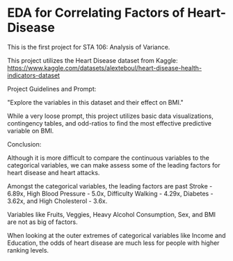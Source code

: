 # EDA for Correlating Factors of Heart-Disease
This is the first project for STA 106: Analysis of Variance.

This project utilizes the Heart Disease dataset from Kaggle: https://www.kaggle.com/datasets/alexteboul/heart-disease-health-indicators-dataset

Project Guidelines and Prompt:

"Explore the variables in this dataset and their effect on BMI."

While a very loose prompt, this project utilizes basic data visualizations, contingency tables, and odd-ratios to find the most effective predictive variable on BMI.

Conclusion:

Although it is more difficult to compare the continuous variables to the categorical variables, we can make assess some of the leading factors for heart disease and heart attacks.

Amongst the categorical variables, the leading factors are past Stroke - 6.89x, High Blood Pressure - 5.0x, Difficulty Walking - 4.29x, Diabetes - 3.62x, and High Cholesterol - 3.6x.

Variables like Fruits, Veggies, Heavy Alcohol Consumption, Sex, and BMI are not as big of factors.

When looking at the outer extremes of categorical variables like Income and Education, the odds of heart disease are much less for people with higher ranking levels.

